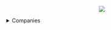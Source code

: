 <p align="center"><a href="https://www.dailycodingproblem.com/"><img src="https://github.com/oleg-cherednik/DailyCodingProblem/blob/master/dcp.jpg"></a></p>

<details>
  <summary>Companies</summary>
  
<details>
  <summary>Airbnb</summary>

  * [#9](%23000%20-%20%23099/%23009%20-%20Airbnb)
  * [#92](%23000%20-%20%23099/%23092%20-%20Airbnb)
  * [#167](%23000%20-%20%23099/%23167%20-%20Airbnb)
  * [#177](%23000%20-%20%23099/%23177%20-%20Airbnb)
</details>

<details>
  <summary>Alibaba</summary>

  * [#101](%23100%20-%20%23199/%23101%20-%20Alibaba)
</details>

<details>
  <summary>Amazon</summary>

  * [#12](https://github.com/oleg-cherednik/DailyCodingProblem/tree/master/%23000%20-%20%24099/%23012%20-%20Amazon)
  * [#13](https://github.com/oleg-cherednik/DailyCodingProblem/tree/master/%23000%20-%20%24099/%23013%20-%20Amazon)
  * [#29](https://github.com/oleg-cherednik/DailyCodingProblem/tree/master/%23000%20-%20%24099/%23029%20-%20Amazon)
  * [#43](https://github.com/oleg-cherednik/DailyCodingProblem/tree/master/%23000%20-%20%24099/%23043%20-%20Amazon)
  * [#46](https://github.com/oleg-cherednik/DailyCodingProblem/tree/master/%23000%20-%20%24099/%23046%20-%20Amazon)
  * [#49](https://github.com/oleg-cherednik/DailyCodingProblem/tree/master/%23000%20-%20%24099/%23049%20-%20Amazon)
  * [#57](https://github.com/oleg-cherednik/DailyCodingProblem/tree/master/%23000%20-%20%24099/%23057%20-%20Amazon)
  * [#58](https://github.com/oleg-cherednik/DailyCodingProblem/tree/master/%23000%20-%20%24099/%23058%20-%20Amazon)
  * [#65](https://github.com/oleg-cherednik/DailyCodingProblem/tree/master/%23000%20-%20%24099/%23065%20-%20Amazon)
  * [#84](https://github.com/oleg-cherednik/DailyCodingProblem/tree/master/%23000%20-%20%24099/%23084%20-%20Amazon)
  * [#133](https://github.com/oleg-cherednik/DailyCodingProblem/tree/master/%23100%20-%20%24199/%23133%20-%20Amazon)
  * [#137](https://github.com/oleg-cherednik/DailyCodingProblem/tree/master/%23100%20-%20%24199/%23137%20-%20Amazon)
  * [#143](https://github.com/oleg-cherednik/DailyCodingProblem/tree/master/%23100%20-%20%24199/%23143%20-%20Amazon)
  * [#154](https://github.com/oleg-cherednik/DailyCodingProblem/tree/master/%23100%20-%20%24199/%23154%20-%20Amazon)
  * [#157](https://github.com/oleg-cherednik/DailyCodingProblem/tree/master/%23100%20-%20%24199/%23157%20-%20Amazon)
  * [#171](https://github.com/oleg-cherednik/DailyCodingProblem/tree/master/%23100%20-%20%24199/%23171%20-%20Amazon)
  * [#184](https://github.com/oleg-cherednik/DailyCodingProblem/tree/master/%23100%20-%20%24199/%23184%20-%20Amazon)
  * [#197](https://github.com/oleg-cherednik/DailyCodingProblem/tree/master/%23100%20-%20%24199/%23197%20-%20Amazon)
  * [#237](https://github.com/oleg-cherednik/DailyCodingProblem/tree/master/%23200%20-%20%24299/%23237%20-%20Amazon)
</details>

<details>
  <summary>Apple</summary>
  
  * [#10](https://github.com/oleg-cherednik/DailyCodingProblem/tree/master/%23000%20-%20%24099/%23010%20-%20Apple)
  * [#53](https://github.com/oleg-cherednik/DailyCodingProblem/tree/master/%23000%20-%20%24099/%23053%20-%20Apple)
  * [#93](https://github.com/oleg-cherednik/DailyCodingProblem/tree/master/%23000%20-%20%24099/%23093%20-%20Apple) **- not solved**
  * [#135](https://github.com/oleg-cherednik/DailyCodingProblem/tree/master/%23100%20-%20%24199/%23135%20-%20Apple)
  * [#148](https://github.com/oleg-cherednik/DailyCodingProblem/tree/master/%23100%20-%20%24199/%23148%20-%20Apple)
  * [#196](https://github.com/oleg-cherednik/DailyCodingProblem/tree/master/%23100%20-%20%24199/%23196%20-%20Apple)
  * [#233](https://github.com/oleg-cherednik/DailyCodingProblem/tree/master/%23200%20-%20%24299/%23233%20-%20Apple)
</details>

<details>
  <summary>Bloomberg</summary>
  
  * [#176](https://github.com/oleg-cherednik/DailyCodingProblem/tree/master/%23100%20-%20%24199/%23176%20-%20Bloomberg)
</details>

<details>
  <summary>BufferBox</summary>
  
  * [#146](https://github.com/oleg-cherednik/DailyCodingProblem/tree/master/%23100%20-%20%24199/%23146%20-%20BufferBox)
</details>

<details>
  <summary>Cisco</summary>
  
  * [#109](https://github.com/oleg-cherednik/DailyCodingProblem/tree/master/%23100%20-%20%24199/%23109%20-%20Cisco)
</details>

<details>
  <summary>Coursera</summary>
  
  * [#98](https://github.com/oleg-cherednik/DailyCodingProblem/tree/master/%23000%20-%20%24099/%23098%20-%20Coursera)
</details>

<details>
  <summary>Dropbox</summary>
  
  * [#36](https://github.com/oleg-cherednik/DailyCodingProblem/tree/master/%23000%20-%20%23099/%23036%20-%20Dropbox) **- not solved**
  * [#39](https://github.com/oleg-cherednik/DailyCodingProblem/tree/master/%23000%20-%20%23099/%23039%20-%20Dropbox) **- not solved**
  * [#54](https://github.com/oleg-cherednik/DailyCodingProblem/tree/master/%23000%20-%20%23099/%23054%20-%20Dropbox) **- not solved**
  * [#246](https://github.com/oleg-cherednik/DailyCodingProblem/tree/master/%23200%20-%20%24299/%23246%20-%20Dropbox)
</details>


<details>
  <summary>Facebook</summary>

  * [#7](https://github.com/oleg-cherednik/DailyCodingProblem/tree/master/%23000%20-%20%24099/%23007%20-%20Facebook)
  * [#15](https://github.com/oleg-cherednik/DailyCodingProblem/tree/master/%23000%20-%20%24099/%23015%20-%20Facebook)
  * [#19](https://github.com/oleg-cherednik/DailyCodingProblem/tree/master/%23000%20-%20%24099/%23019%20-%20Facebook)
  * [#25](https://github.com/oleg-cherednik/DailyCodingProblem/tree/master/%23000%20-%20%24099/%23025%20-%20Facebook)
  * [#27](https://github.com/oleg-cherednik/DailyCodingProblem/tree/master/%23000%20-%20%24099/%23027%20-%20Facebook)
  * [#30](https://github.com/oleg-cherednik/DailyCodingProblem/tree/master/%23000%20-%20%23099/%23030%20-%20Facebook) **- not solved**
  * [#31](https://github.com/oleg-cherednik/DailyCodingProblem/tree/master/%23000%20-%20%23099/%23041%20-%20Facebook) **- not solved**
  * [#47](https://github.com/oleg-cherednik/DailyCodingProblem/tree/master/%23000%20-%20%24099/%23047%20-%20Facebook)
  * [#51](https://github.com/oleg-cherednik/DailyCodingProblem/tree/master/%23000%20-%20%23099/%23051%20-%20Facebook) **- not solved**
  * [#60](https://github.com/oleg-cherednik/DailyCodingProblem/tree/master/%23000%20-%20%23099/%23060%20-%20Facebook) **- not solved**
  * [#62](https://github.com/oleg-cherednik/DailyCodingProblem/tree/master/%23000%20-%20%24099/%23062%20-%20Facebook)
  * [#69](https://github.com/oleg-cherednik/DailyCodingProblem/tree/master/%23000%20-%20%24099/%23069%20-%20Facebook)
  * [#85](https://github.com/oleg-cherednik/DailyCodingProblem/tree/master/%23000%20-%20%24099/%23085%20-%20Facebook)
  * [#110](https://github.com/oleg-cherednik/DailyCodingProblem/tree/master/%23100%20-%20%24199/%23110%20-%20Facebook)
  * [#117](https://github.com/oleg-cherednik/DailyCodingProblem/tree/master/%23100%20-%20%24199/%23117%20-%20Facebook)
  * [#126](https://github.com/oleg-cherednik/DailyCodingProblem/tree/master/%23100%20-%20%24199/%23126%20-%20Facebook)
  * [#130](https://github.com/oleg-cherednik/DailyCodingProblem/tree/master/%23100%20-%20%24199/%23130%20-%20Facebook)
  * [#134](https://github.com/oleg-cherednik/DailyCodingProblem/tree/master/%23100%20-%20%24199/%23134%20-%20Facebook)
  * [#156](https://github.com/oleg-cherednik/DailyCodingProblem/tree/master/%23100%20-%20%24199/%23156%20-%20Facebook)
  * [#161](https://github.com/oleg-cherednik/DailyCodingProblem/tree/master/%23100%20-%20%24199/%23161%20-%20Facebook)
  * [#168](https://github.com/oleg-cherednik/DailyCodingProblem/tree/master/%23100%20-%20%24199/%23168%20-%20Facebook)
  * [#170](https://github.com/oleg-cherednik/DailyCodingProblem/tree/master/%23100%20-%20%24199/%23170%20-%20Facebook)
  * [#182](https://github.com/oleg-cherednik/DailyCodingProblem/tree/master/%23100%20-%20%24199/%23182%20-%20Facebook)
  * [#190](https://github.com/oleg-cherednik/DailyCodingProblem/tree/master/%23100%20-%20%24199/%23190%20-%20Facebook)
  * [#199](https://github.com/oleg-cherednik/DailyCodingProblem/tree/master/%23100%20-%20%24199/%23199%20-%20Facebook)
</details>

<details>
  <summary>Goldman Sachs</summary>
  
  * [#149](https://github.com/oleg-cherednik/DailyCodingProblem/tree/master/%23100%20-%20%23199/%23149%20-%20Goldman%20Sachs)
</details>

<details>
  <summary>Google</summary>

  * [#1](https://github.com/oleg-cherednik/DailyCodingProblem/tree/master/%23000%20-%20%24099/%23001%20-%20Google)
  * [#3](https://github.com/oleg-cherednik/DailyCodingProblem/tree/master/%23000%20-%20%24099/%23003%20-%20Google)
  * [#6](https://github.com/oleg-cherednik/DailyCodingProblem/tree/master/%23000%20-%20%24099/%23006%20-%20Google)
  * [#8](https://github.com/oleg-cherednik/DailyCodingProblem/tree/master/%23000%20-%20%24099/%23008%20-%20Google)
  * [#14](https://github.com/oleg-cherednik/DailyCodingProblem/tree/master/%23000%20-%20%24099/%23014%20-%20Google)
  * [#17](https://github.com/oleg-cherednik/DailyCodingProblem/tree/master/%23000%20-%20%24099/%23017%20-%20Google)
  * [#18](https://github.com/oleg-cherednik/DailyCodingProblem/tree/master/%23000%20-%20%24099/%23018%20-%20Google)
  * [#20](https://github.com/oleg-cherednik/DailyCodingProblem/tree/master/%23000%20-%20%24099/%23020%20-%20Google)
  * [#23](https://github.com/oleg-cherednik/DailyCodingProblem/tree/master/%23000%20-%20%24099/%23023%20-%20Google)
  * [#24](https://github.com/oleg-cherednik/DailyCodingProblem/tree/master/%23000%20-%20%24099/%23024%20-%20Google)
  * [#26](https://github.com/oleg-cherednik/DailyCodingProblem/tree/master/%23000%20-%20%24099/%23026%20-%20Google)
  * [#31](https://github.com/oleg-cherednik/DailyCodingProblem/tree/master/%23000%20-%20%24099/%23031%20-%20Google)
  * [#35](https://github.com/oleg-cherednik/DailyCodingProblem/tree/master/%23000%20-%20%24099/%23035%20-%20Google)
  * [#37](https://github.com/oleg-cherednik/DailyCodingProblem/tree/master/%23000%20-%20%24099/%23037%20-%20Google)
  * [#40](https://github.com/oleg-cherednik/DailyCodingProblem/tree/master/%23000%20-%20%23099/%23040%20-%20Google) **- not solved**
  * [#42](https://github.com/oleg-cherednik/DailyCodingProblem/tree/master/%23000%20-%20%24099/%23042%20-%20Google)
  * [#44](https://github.com/oleg-cherednik/DailyCodingProblem/tree/master/%23000%20-%20%23099/%23044%20-%20Google) **- not solved**
  * [#48](https://github.com/oleg-cherednik/DailyCodingProblem/tree/master/%23000%20-%20%23099/%23048%20-%20Google) **- not solved**
  * [#52](https://github.com/oleg-cherednik/DailyCodingProblem/tree/master/%23000%20-%20%24099/%23052%20-%20Google)
  * [#56](https://github.com/oleg-cherednik/DailyCodingProblem/tree/master/%23000%20-%20%23099/%23056%20-%20Google) **- not solved**
  * [#59](https://github.com/oleg-cherednik/DailyCodingProblem/tree/master/%23000%20-%20%23099/%23059%20-%20Google) **- not solved**
  * [#67](https://github.com/oleg-cherednik/DailyCodingProblem/tree/master/%23000%20-%20%24099/%23067%20-%20Google)
  * [#73](https://github.com/oleg-cherednik/DailyCodingProblem/tree/master/%23000%20-%20%24099/%23073%20-%20Google)
  * [#78](https://github.com/oleg-cherednik/DailyCodingProblem/tree/master/%23000%20-%20%24099/%23078%20-%20Google)
  * [#80](https://github.com/oleg-cherednik/DailyCodingProblem/tree/master/%23000%20-%20%24099/%23080%20-%20Google)
  * [#83](https://github.com/oleg-cherednik/DailyCodingProblem/tree/master/%23000%20-%20%24099/%23083%20-%20Google)
  * [#86](https://github.com/oleg-cherednik/DailyCodingProblem/tree/master/%23000%20-%20%24099/%23086%20-%20Google)
  * [#100](https://github.com/oleg-cherednik/DailyCodingProblem/tree/master/%23100%20-%20%24199/%23100%20-%20Google)
  * [#104](https://github.com/oleg-cherednik/DailyCodingProblem/tree/master/%23100%20-%20%24199/%23104%20-%20Google)
  * [#108](https://github.com/oleg-cherednik/DailyCodingProblem/tree/master/%23100%20-%20%24199/%23108%20-%20Google)
  * [#111](https://github.com/oleg-cherednik/DailyCodingProblem/tree/master/%23100%20-%20%24199/%23111%20-%20Google)
  * [#113](https://github.com/oleg-cherednik/DailyCodingProblem/tree/master/%23100%20-%20%24199/%23113%20-%20Google)
  * [#115](https://github.com/oleg-cherednik/DailyCodingProblem/tree/master/%23100%20-%20%24199/%23115%20-%20Google)
  * [#118](https://github.com/oleg-cherednik/DailyCodingProblem/tree/master/%23100%20-%20%24199/%23118%20-%20Google)
  * [#119](https://github.com/oleg-cherednik/DailyCodingProblem/tree/master/%23100%20-%20%24199/%23119%20-%20Google)
  * [#125](https://github.com/oleg-cherednik/DailyCodingProblem/tree/master/%23100%20-%20%24199/%23125%20-%20Google)
  * [#136](https://github.com/oleg-cherednik/DailyCodingProblem/tree/master/%23100%20-%20%24199/%23136%20-%20Google)
  * [#138](https://github.com/oleg-cherednik/DailyCodingProblem/tree/master/%23100%20-%20%24199/%23138%20-%20Google)
  * [#139](https://github.com/oleg-cherednik/DailyCodingProblem/tree/master/%23100%20-%20%24199/%23139%20-%20Google)
  * [#142](https://github.com/oleg-cherednik/DailyCodingProblem/tree/master/%23100%20-%20%24199/%23142%20-%20Google)
  * [#144](https://github.com/oleg-cherednik/DailyCodingProblem/tree/master/%23100%20-%20%24199/%23144%20-%20Google)
  * [#145](https://github.com/oleg-cherednik/DailyCodingProblem/tree/master/%23100%20-%20%24199/%23145%20-%20Google)
  * [#159](https://github.com/oleg-cherednik/DailyCodingProblem/tree/master/%23100%20-%20%24199/%23159%20-%20Google)
  * [#164](https://github.com/oleg-cherednik/DailyCodingProblem/tree/master/%23100%20-%20%24199/%23164%20-%20Google)
  * [#165](https://github.com/oleg-cherednik/DailyCodingProblem/tree/master/%23100%20-%20%24199/%23165%20-%20Google)
  * [#180](https://github.com/oleg-cherednik/DailyCodingProblem/tree/master/%23100%20-%20%24199/%23180%20-%20Google)
  * [#181](https://github.com/oleg-cherednik/DailyCodingProblem/tree/master/%23100%20-%20%24199/%23181%20-%20Google)
  * [#189](https://github.com/oleg-cherednik/DailyCodingProblem/tree/master/%23100%20-%20%24199/%23189%20-%20Google)
  * [#192](https://github.com/oleg-cherednik/DailyCodingProblem/tree/master/%23100%20-%20%24199/%23192%20-%20Google)
  * [#195](https://github.com/oleg-cherednik/DailyCodingProblem/tree/master/%23000%20-%20%24099/%23086%20-%20Google)
  * [#198](https://github.com/oleg-cherednik/DailyCodingProblem/tree/master/%23100%20-%20%24199/%23198%20-%20Google)
  * [#201](https://github.com/oleg-cherednik/DailyCodingProblem/tree/master/%23200%20-%20%24299/%23201%20-%20Google)
  * [#232](https://github.com/oleg-cherednik/DailyCodingProblem/tree/master/%23200%20-%20%24299/%23232%20-%20Google)
</details>

<details>
  <summary>IBM</summary>

  * [#231](https://github.com/oleg-cherednik/DailyCodingProblem/tree/master/%23200%20-%20%23299/%23231%20-%20IBM)
</details>

<details>
  <summary>Jane Street</summary>

  * [#5](https://github.com/oleg-cherednik/DailyCodingProblem/tree/master/%23000%20-%20%23099/%23005%20-%20Jane%20Street)
  * [#32](https://github.com/oleg-cherednik/DailyCodingProblem/tree/master/%23000%20-%20%23099/%23032%20-%20Jane%20Street) **- not solved**
  * [#116](https://github.com/oleg-cherednik/DailyCodingProblem/tree/master/%23100%20-%20%23199/%23116%20-%20Jane%20Street)
  * [#163](https://github.com/oleg-cherednik/DailyCodingProblem/tree/master/%23100%20-%20%23199/%23163%20-%20Jane%20Street)
</details>

<details>
  <summary>LinkedIn</summary>

  * [#89](https://github.com/oleg-cherednik/DailyCodingProblem/tree/master/%23000%20-%20%23099/%23089%20-%20LinkedIn)
  * [#123](https://github.com/oleg-cherednik/DailyCodingProblem/tree/master/%23100%20-%20%23199/%23123%20-%20LinkedIn)
  * [#150](https://github.com/oleg-cherednik/DailyCodingProblem/tree/master/%23100%20-%20%23199/%23150%20-%20LinkedIn)
</details>

<details>
  <summary>Lyft</summary>

  * [#102](https://github.com/oleg-cherednik/DailyCodingProblem/tree/master/%23100%20-%20%23199/%23102%20-%20Lyft)
</details>

<details>
  <summary>Microsoft</summary>

  * [#22](https://github.com/oleg-cherednik/DailyCodingProblem/tree/master/%23000%20-%20%23099/%23022%20-%20Microsoft)
  * [#33](https://github.com/oleg-cherednik/DailyCodingProblem/tree/master/%23000%20-%20%23099/%23033%20-%20Microsoft) **- not solved**
  * [#38](https://github.com/oleg-cherednik/DailyCodingProblem/tree/master/%23000%20-%20%23099/%23038%20-%20Microsoft) **- not solved**
  * [#50](https://github.com/oleg-cherednik/DailyCodingProblem/tree/master/%23000%20-%20%23099/%23050%20-%20Microsoft)
  * [#55](https://github.com/oleg-cherednik/DailyCodingProblem/tree/master/%23000%20-%20%23099/%23055%20-%20Microsoft)
  * [#63](https://github.com/oleg-cherednik/DailyCodingProblem/tree/master/%23000%20-%20%23099/%23063%20-%20Microsoft)
  * [#75](https://github.com/oleg-cherednik/DailyCodingProblem/tree/master/%23000%20-%20%23099/%23075%20-%20Microsoft)
  * [#96](https://github.com/oleg-cherednik/DailyCodingProblem/tree/master/%23000%20-%20%23099/%23096%20-%20Microsoft)
  * [#99](https://github.com/oleg-cherednik/DailyCodingProblem/tree/master/%23000%20-%20%23099/%23099%20-%20Microsoft)
  * [#107](https://github.com/oleg-cherednik/DailyCodingProblem/tree/master/%23100%20-%20%23199/%23107%20-%20Microsoft)
  * [#120](https://github.com/oleg-cherednik/DailyCodingProblem/tree/master/%23100%20-%20%23199/%23120%20-%20Microsoft)
  * [#127](https://github.com/oleg-cherednik/DailyCodingProblem/tree/master/%23100%20-%20%23199/%23127%20-%20Microsoft)
  * [#200](https://github.com/oleg-cherednik/DailyCodingProblem/tree/master/%23200%20-%20%23299/%23200%20-%20Microsoft)
</details>

<details>
  <summary>MongoDB</summary>

  * [#155](https://github.com/oleg-cherednik/DailyCodingProblem/tree/master/%23100%20-%20%23199/%23155%20-%20MongoDB)
</details>

<details>
  <summary>Palantir</summary>

  * [#28](https://github.com/oleg-cherednik/DailyCodingProblem/tree/master/%23000%20-%20%23099/%23028%20-%20Palantir)
  * [#95](https://github.com/oleg-cherednik/DailyCodingProblem/tree/master/%23000%20-%20%23099/%23095%20-%20Palantir)
  * [#202](https://github.com/oleg-cherednik/DailyCodingProblem/tree/master/%23200%20-%20%23299/%23202%20-%20Palantir)
  * [#241](https://github.com/oleg-cherednik/DailyCodingProblem/tree/master/%23200%20-%20%23299/%23241%20-%20Palantir)
</details>

<details>
  <summary>Pinterest</summary>

  * [#106](https://github.com/oleg-cherednik/DailyCodingProblem/tree/master/%23100%20-%20%23199/%23106%20-%20Pinterest)
</details>

<details>
  <summary>Quora</summary>

  * [#34](https://github.com/oleg-cherednik/DailyCodingProblem/tree/master/%23000%20-%20%23099/%23034%20-%20Quora) **- not solved**
</details>

<details>
  <summary>Riot Games</summary>

  * [#132](https://github.com/oleg-cherednik/DailyCodingProblem/tree/master/%23100%20-%20%23199/%23132%20-%20Riot%20Games)
</details>

<details>
  <summary>Slack</summary>

  * [#158](https://github.com/oleg-cherednik/DailyCodingProblem/tree/master/%23100%20-%20%23199/%23158%20-%20Slack)
</details>

<details>
  <summary>Snapchat</summary>

  * [#21](https://github.com/oleg-cherednik/DailyCodingProblem/tree/master/%23000%20-%20%23099/%23021%20-%20Snapchat)
  * [#77](https://github.com/oleg-cherednik/DailyCodingProblem/tree/master/%23000%20-%20%23099/%23077%20-%20Snapchat)
  * [#131](https://github.com/oleg-cherednik/DailyCodingProblem/tree/master/%23100%20-%20%23199/%23131%20-%20Snapchat)
</details>

<details>
  <summary>Square</summary>

  * [#103](https://github.com/oleg-cherednik/DailyCodingProblem/tree/master/%23100%20-%20%23199/%23103%20-%20Square)
  * [#162](https://github.com/oleg-cherednik/DailyCodingProblem/tree/master/%23100%20-%20%23199/%23162%20-%20Square)
  * [#244](https://github.com/oleg-cherednik/DailyCodingProblem/tree/master/%23200%20-%20%23299/%23244%20-%20Square)
</details>

<details>
  <summary>Stripe</summary>

  * [#4](https://github.com/oleg-cherednik/DailyCodingProblem/tree/master/%23000%20-%20%23099/%23004%20-%20Stripe)
  * [#97](https://github.com/oleg-cherednik/DailyCodingProblem/tree/master/%23000%20-%20%23099/%23097%20-%20Stripe)
  * [#173](https://github.com/oleg-cherednik/DailyCodingProblem/tree/master/%23100%20-%20%23199/%23173%20-%20Stripe)
  * [#191](https://github.com/oleg-cherednik/DailyCodingProblem/tree/master/%23100%20-%20%23199/%23191%20-%20Stripe)
</details>

<details>
  <summary>Twitter</summary>

  * [#11](https://github.com/oleg-cherednik/DailyCodingProblem/tree/master/%23000%20-%20%23099/%23011%20-%20Twitter)
  * [#16](https://github.com/oleg-cherednik/DailyCodingProblem/tree/master/%23000%20-%20%23099/%23016%20-%20Twitter)
  * [#112](https://github.com/oleg-cherednik/DailyCodingProblem/tree/master/%23100%20-%20%23199/%23112%20-%20Twitter)
</details>

<details>
  <summary>Two Sigma</summary>

  * [#45](https://github.com/oleg-cherednik/DailyCodingProblem/tree/master/%23000%20-%20%23099/%23045%20-%20Two%20Sigma) **- not solved**
  * [#71](https://github.com/oleg-cherednik/DailyCodingProblem/tree/master/%23000%20-%20%23099/%23071%20-%20Two%20Sigma) **- not solved** 
</details>

<details>
  <summary>Uber</summary>

  * [#2](https://github.com/oleg-cherednik/DailyCodingProblem/tree/master/%23000%20-%20%23099/%23002%20-%20Uber)
  * [#160](https://github.com/oleg-cherednik/DailyCodingProblem/tree/master/%23100%20-%20%23199/%23160%20-%20Uber)
  * [#166](https://github.com/oleg-cherednik/DailyCodingProblem/tree/master/%23100%20-%20%23199/%23166%20-%20Uber)
  * [#203](https://github.com/oleg-cherednik/DailyCodingProblem/tree/master/%23200%20-%20%23299/%23203%20-%20Uber)
</details>

<details>
  <summary>Yelp</summary>

  * [#81](https://github.com/oleg-cherednik/DailyCodingProblem/tree/master/%23000%20-%20%23099/%23081%20-%20Yelp)
</details>

<details>
  <summary>Zillow</summary>

  * [#122](https://github.com/oleg-cherednik/DailyCodingProblem/tree/master/%23100%20-%20%23199/%23122%20-%20Zillow)
</details>

<details>
  <summary>Others</summary>

  * [#129](https://github.com/oleg-cherednik/DailyCodingProblem/tree/master/%23100%20-%20%23199/%23129)
  * [#147](https://github.com/oleg-cherednik/DailyCodingProblem/tree/master/%23100%20-%20%23199/%23147)
  * [#151](https://github.com/oleg-cherednik/DailyCodingProblem/tree/master/%23100%20-%20%23199/%23151)
  * [#153](https://github.com/oleg-cherednik/DailyCodingProblem/tree/master/%23100%20-%20%23199/%23153)
</details>

</details>
